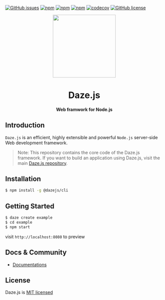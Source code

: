 
[![GitHub issues](https://img.shields.io/github/issues/dazejs/daze.svg)](https://github.com/dazejs/daze/issues)
[![npm](https://img.shields.io/npm/v/@dazejs/framework.svg)](https://www.npmjs.com/package/@dazejs/framework)
[![npm](https://img.shields.io/npm/dm/@dazejs/framework.svg)](https://www.npmjs.com/package/@dazejs/framework)
[![npm](https://travis-ci.com/dazejs/framework.svg?branch=master)](https://travis-ci.org/dazejs/framework)
[![codecov](https://codecov.io/gh/dazejs/framework/branch/master/graph/badge.svg)](https://codecov.io/gh/dazejs/framework)
[![GitHub license](https://img.shields.io/github/license/dazejs/daze.svg)](https://github.com/dazejs/daze/blob/master/LICENSE)

<div align="center">
  <a href="https://github.com/dazejs/daze">
    <img width="200" heigth="200" src="https://github.com/dazejs/daze/blob/master/assets/logo.png">
  </a>  
  <h1>Daze.js</h1>
  <h4>Web framwork for Node.js</h4>
</div>


## Introduction

`Daze.js` is an efficient, highly extensible and powerful `Node.js` server-side Web development framework.

> Note: This repository contains the core code of the Daze.js framework. If you want to build an application using Daze.js, visit the main [Daze.js repository](https://github.com/dazejs/daze).


## Installation

```bash
$ npm install -g @dazejs/cli
```


## Getting Started

```bash
$ daze create example
$ cd example
$ npm start
```

visit `http://localhost:8080` to preview

## Docs & Community

- [Documentations](https://dazejs.org/)

## License

Daze.js is [MIT licensed](https://github.com/dazejs/daze/blob/master/LICENSE)

